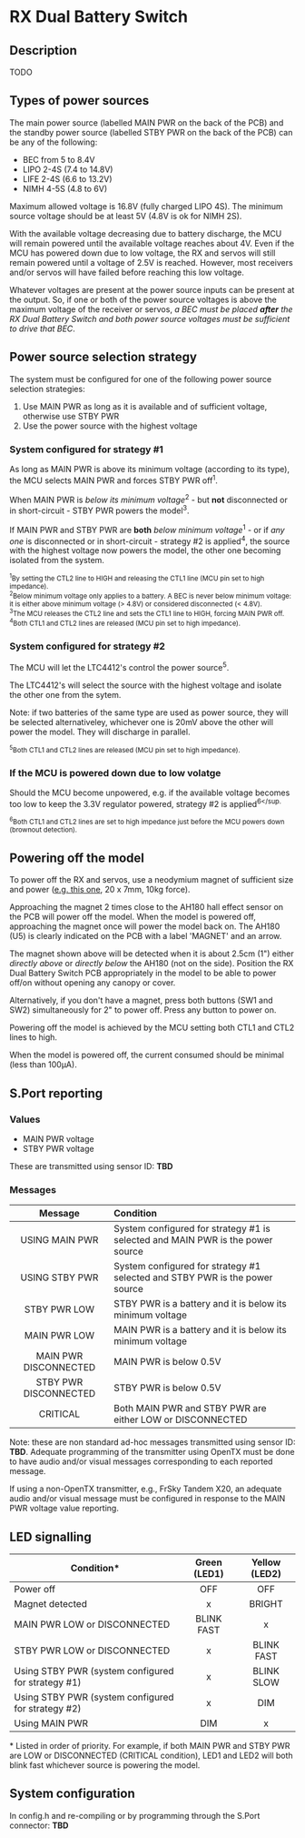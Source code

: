 # RX Dual Battery Switch

## Description
TODO


## Types of power sources

The main power source (labelled MAIN PWR on the back of the PCB) and the standby power source (labelled STBY PWR on the back of the PCB) can be any of the following:

- BEC from 5 to 8.4V
- LIPO 2-4S (7.4 to 14.8V)
- LIFE 2-4S (6.6 to 13.2V)
- NIMH 4-5S (4.8 to 6V)

Maximum allowed voltage is 16.8V (fully charged LIPO 4S). The minimum source voltage should be at least 5V (4.8V is ok for NIMH 2S).

With the available voltage decreasing due to battery discharge, the MCU will remain powered until the available voltage reaches about 4V. Even if the MCU has powered down due to low voltage, the RX and servos will still remain powered until a voltage of 2.5V is reached. However, most receivers and/or servos will have failed before reaching this low voltage.

Whatever voltages are present at the power source inputs can be present at the output. So, if one or both of the power source voltages is above the maximum voltage of the receiver or servos, *a BEC must be placed **after** the RX Dual Battery Switch and both power source voltages must be sufficient to drive that BEC*.

## Power source selection strategy

The system must be configured for one of the following power source selection strategies:

1. Use MAIN PWR as long as it is available and of sufficient voltage, otherwise use STBY PWR
2. Use the power source with the highest voltage

### System configured for strategy #1

As long as MAIN PWR is above its minimum voltage (according to its type), the MCU selects MAIN PWR and forces STBY PWR off<sup>1</sup>.

When MAIN PWR is *below its minimum voltage*<sup>2</sup> - but **not** disconnected or in short-circuit - STBY PWR powers the model<sup>3</sup>.

If MAIN PWR and STBY PWR are **both** *below minimum voltage*<sup>1</sup>  - or if *any one* is disconnected or in short-circuit -  strategy #2 is applied<sup>4</sup>, the source with the highest voltage now powers the model, the other one becoming isolated from the system.

<sub><sup>1</sup>By setting the CTL2 line to HIGH and releasing the CTL1 line (MCU pin set to high impedance).</sub><br/>
<sub><sup>2</sup>Below minimum voltage only applies to a battery. A BEC is never below minimum voltage: it is either above minimum voltage (> 4.8V) or considered disconnected (< 4.8V).</sub><br/>
<sub><sup>3</sup>The MCU releases the CTL2 line and sets the CTL1 line to HIGH, forcing MAIN PWR off.</sub><br/>
<sub><sup>4</sup>Both CTL1 and CTL2 lines are released (MCU pin set to high impedance).</sub><br/>

### System configured for strategy #2

The MCU will let the LTC4412's control the power source<sup>5</sup>. 

The LTC4412's will select the source with the highest voltage and isolate the other one from the sytem.

Note: if two batteries of the same type are used as power source, they will be selected alternativeley, whichever one is 20mV above the other will power the model. They will discharge in parallel.

<sub><sup>5</sup>Both CTL1 and CTL2 lines are released (MCU pin set to high impedance).</sub><br/>

### If the MCU is powered down due to low volatge

Should the MCU become unpowered, e.g. if the available voltage becomes too low to keep the 3.3V regulator powered, strategy #2 is applied<sup>6</sup.

<sub><sup>6</sup>Both CTL1 and CTL2 lines are set to high impedance just before the MCU powers down (brownout detection).</sub><br/>

## Powering off the model

To power off the RX and servos, use a neodymium magnet of sufficient size and power ([e.g. this one](https://www.amazon.de/-/en/Magnetpro-Countersunk-Magnet-Cushions-Capsule/dp/B08K39Q1DL/ref=pd_sbs_1/261-1102478-9650911?pd_rd_w=4NK6S&pf_rd_p=b1c388c3-48c2-4960-8532-fa8f1477aee9&pf_rd_r=2AJZ6JFC8H0XXN0D8038&pd_rd_r=500284af-6c54-4b1d-af8f-a95a1c957906&pd_rd_wg=SNuGS&pd_rd_i=B08K39Q1DL&psc=1), 20 x 7mm, 10kg force).

Approaching the magnet 2 times close to the AH180 hall effect sensor on the PCB will power off the model. When the model is powered off, approaching the magnet once will power the model back on. The AH180 (U5) is clearly indicated on the PCB with a label 'MAGNET' and an arrow. 

The magnet shown above will be detected when it is about 2.5cm (1") either *directly above* or *directly below* the AH180 (not on the side). Position the RX Dual Battery Switch PCB appropriately in the model to be able to power off/on without opening any canopy or cover.

Alternatively, if you don't have a magnet, press both buttons (SW1 and SW2) simultaneously for 2" to power off. Press any button to power on. 

Powering off the model is achieved by the MCU setting both CTL1 and CTL2 lines to high.

When the model is powered off, the current consumed should be minimal (less than 100µA).

## S.Port reporting

### Values

- MAIN PWR voltage
- STBY PWR voltage

These are transmitted using sensor ID: **TBD**

### Messages

| Message               | Condition                                                                        |
| :-------------------: | :------------------------------------------------------------------------------- |
| USING MAIN PWR        | System configured for strategy #1 is selected and MAIN PWR is the power source   |
| USING STBY PWR        | System configured for strategy #1 selected and STBY PWR is the power source      |
| STBY PWR LOW          | STBY PWR is a battery and it is below its minimum voltage                        |
| MAIN PWR LOW          | MAIN PWR is a battery and it is below its minimum voltage                        |
| MAIN PWR DISCONNECTED | MAIN PWR is below 0.5V                                                           |
| STBY PWR DISCONNECTED | STBY PWR is below 0.5V                                                           |
| CRITICAL              | Both MAIN PWR and STBY PWR are either LOW or DISCONNECTED                        |

Note: these are non standard ad-hoc messages transmitted using sensor ID: **TBD**.
Adequate programming of the transmitter using OpenTX must be done to have audio and/or visual messages corresponding to each reported message.

If using a non-OpenTX transmitter, e.g., FrSky Tandem X20, an adequate audio and/or visual message must be configured in response to the MAIN PWR voltage value reporting.

## LED signalling

| Condition*                                         | Green (LED1)  | Yellow (LED2) |
| -------------------------------------------------- | :----------:  | :-----------: |
| Power off                                          |      OFF      |      OFF      |
| Magnet detected                                    |       x       |     BRIGHT    |
| MAIN PWR LOW or DISCONNECTED                       |   BLINK FAST  |       x       |
| STBY PWR LOW or DISCONNECTED                       |       x       |   BLINK FAST  |
| Using STBY PWR (system configured for strategy #1) |       x       |   BLINK SLOW  |
| Using STBY PWR (system configured for strategy #2) |       x       |      DIM      |
| Using MAIN PWR                                     |      DIM      |       x       |

\* Listed in order of priority. For example, if both MAIN PWR and STBY PWR are LOW or DISCONNECTED (CRITICAL condition), LED1 and LED2 will both blink fast whichever source is powering the model.

## System configuration

In config.h and re-compiling or by programming through the S.Port connector: **TBD**